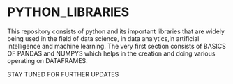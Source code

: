 # PYTHON_LIBRARIES
This repository consists of python and its important libraries that are widely being used in the field of data science, in data analytics,in artificial intelligence and machine learning.
The very first section consists of BASICS OF PANDAS and NUMPYS which helps in the creation and doing various operating on DATAFRAMES.

STAY TUNED FOR FURTHER UPDATES 
